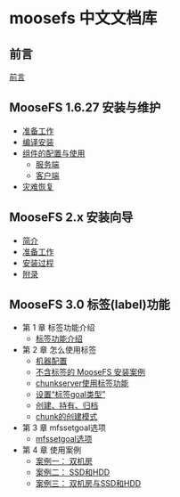 # moosefs 中文文档库


## 前言
[前言](./README.md)

## MooseFS 1.6.27 安装与维护
+ [准备工作](./moosefs_1.6.27_maintenance/chapter01-preparation.md)
+ [编译安装](./moosefs_1.6.27_maintenance/chapter02-moosefs-installtion.md)
+ [组件的配置与使用](./moosefs_1.6.27_maintenance/chapter03-moosefs-usage.md)
  + [ 服务端 ](./moosefs_1.6.27_maintenance/chapter03-moosefs-usage.md#服务端)
  + [ 客户端 ](./moosefs_1.6.27_maintenance/chapter03-moosefs-usage.md#客户端)
+ [灾难恢复](./moosefs_1.6.27_maintenance/chapter04-disaster-recovery.md)

## MooseFS 2.x 安装向导
+ [ 简介 ](./moosefs-installation_2.x_zh/ch01-introduction.md)
+ [ 准备工作 ](./moosefs-installation_2.x_zh/ch02-preparation.md)
+ [ 安装过程 ](./moosefs-installation_2.x_zh/ch03-installtion.md)
+ [ 附录 ](./moosefs-installation_2.x_zh/ch04-appendix.md)

## MooseFS 3.0 标签(label)功能
+ 第 1 章 标签功能介绍
  + [标签功能介绍](moosefs_3.0_labels_manual_zhcn/ch01-introduction/se01-introduction.md)
+ 第 2 章 怎么使用标签 
  + [机器配置](moosefs_3.0_labels_manual_zhcn/ch02-how-to-use-label/se01-preparation.md)
  + [不含标签的 MooseFS 安装案例](moosefs_3.0_labels_manual_zhcn/ch02-how-to-use-label/se02-mfs-installation-without-label.md)
  + [chunkserver使用标签功能](moosefs_3.0_labels_manual_zhcn/ch02-how-to-use-label/se03-labelling-chunkservers.md)
  + [设置“标签goal类型”](moosefs_3.0_labels_manual_zhcn/ch02-how-to-use-label/se04-set-label-goal.md)
  + [创建、持有、归档](moosefs_3.0_labels_manual_zhcn/ch02-how-to-use-label/se05-create-keep-archive.md)
  + [chunk的创建模式](moosefs_3.0_labels_manual_zhcn/ch02-how-to-use-label/se06-chunk-creation-modes.md)
+ 第 3 章 mfssetgoal选项 
  + [mfssetgoal选项 ](moosefs_3.0_labels_manual_zhcn/ch03-mfssetgoal/se01-mfssetgoal-option.md)
+ 第 4 章 使用案例 
  + [案例一： 双机房](moosefs_3.0_labels_manual_zhcn/ch04-common-use-scenarios/se01-two-server-rooms.md)
  + [案例二： SSD和HDD](moosefs_3.0_labels_manual_zhcn/ch04-common-use-scenarios/se02-ssd-and-hdd-drives.md)
  + [案例三： 双机房与SSD和HDD](moosefs_3.0_labels_manual_zhcn/ch04-common-use-scenarios/se03-two-server-rooms-with-ssd-and-hdd-drives.md)